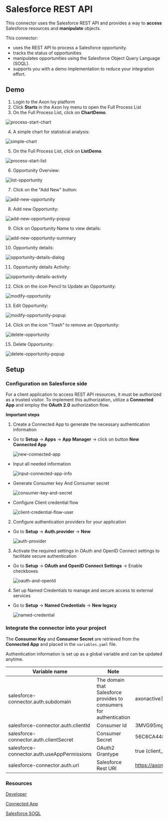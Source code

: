 # Salesforce REST API

This connector uses the Salesforce REST API and provides a way to **access** Salesforce resources and **manipulate** objects. 

This connector:

- uses the REST API to process a Salesforce opportunity.
- tracks the status of opportunities
- manipulates opportunities using the Salesforce Object Query Language (SOQL).
- supports you with a demo implementation to reduce your integration effort.

## Demo

  1. Login to the Axon Ivy platform
  2. Click **Starts** in the Axon Ivy menu to open the Full Process List
  3. On the Full Process List, click on **ChartDemo**.
  
  ![process-start-chart](images/sf-start-chart.png)
  
  4. A simple chart for statistical analysis:
  
  ![simple-chart](images/sf-chart.png)
  
  5. On the Full Process List, click on **ListDemo**.
  
  ![process-start-list](images/sf-start-list.png)
  
  6. Opportunity Overview:
  
  ![list-opportunity](images/sf-list.png)
  
  7. Click on the "Add New" button:
  
  ![add-new-opportunity](images/sf-start-addNew.png)
  
  8. Add new Opportunity:
  
  ![add-new-opportunity-popup](images/sf-addNew.png)
  
  9. Click on Opportunity Name to view details:
  
  ![add-new-opportunity-summary](images/sf-start-detail.png)
  
  10. Opportunity details:
  
  ![opportunity-details-dialog](images/sf-detail.png)
  
  11. Opportunity details Activity:
  
  ![opportunity-details-activity](images/sf-detail-activity.png)
  
  12. Click on the icon Pencil to Update an Opportunity:
  
  ![modify-opportunity](images/sf-start-edit.png)
  
  13. Edit Opportunity:
  
  ![modify-opportunity-popup](images/sf-edit.png)
  
  14. Click on the icon "Trash" to remove an Opportunity:
  
  ![delete-opportunity](images/sf-start-delete.png)
  
  15. Delete Opportunity:
  
  ![delete-opportunity-popup](images/sf-delete.png)


## Setup

### Configuration on Salesforce side
  For a client application to access REST API resources, it must be authorized as a trusted visitor. To implement this authorization, utilize a **Connected App** and employ the **OAuth 2.0** authorization flow.

  **Important steps**

  1. Create a Connected App to generate the necessary authentication information

- Go to **Setup** -> **Apps** -> **App Manager** -> click on button **New Connected App**

  ![new-connected-app](images/sf-app-manager-01.png)

- Input all needed information

  ![input-connected-app-info](images/sf-app-manager-02.png)

- Generate Consumer key And Consumer secret

  ![consumer-key-and-secret](images/sf-app-manager-04.png)

- Configure Client credential flow

  ![client-credential-flow-user](images/sf-app-manager-03.png)


2. Configure authentication providers for your application
 
- Go to **Setup** -> **Auth.provider** -> **New**

  ![auth-provider](images/sf-auth-provider.png)



3. Activate the required settings in OAuth and OpenID Connect settings to facilitate secure authentication
 
- Go to **Setup** -> **OAuth and OpenID Connect Settings** -> Enable checkboxes

  ![oauth-and-openId](images/sf-auth-openId.png)



4. Set up Named Credentials to manage and secure access to external services
 
- Go to **Setup** -> **Named Credentials** -> **New legacy**

  ![named-credential](images/sf-named-credential.png)


### Integrate the connector into your project
  The **Consumer Key** and **Consumer Secret** are retrieved from the **Connected App** and placed in the `variables.yaml` file.

  Authentication information is set up as a global variable and can be updated anytime.

  
  | Variable name                              | Note                                          |Example                                                                               |
  |--------------------------------------------|-----------------------------------------------|--------------------------------------------------------------------------------------|
  |salesforce-connector.auth.subdomain         |The domain that Salesforce provides to consumers for authentication         |axonactive3-dev-ed.develop                                                            |
  |salesforce-connector.auth.clientId          |Consumer Id                                    |3MVG95mg0lk4bathQF4Z_F1GcZZPr8ztvo29c53HhwOXnCKBkP8LkxHnb5KlydXj3Oomw0VHsY |
  |salesforce-connector.auth.clientSecret      |Consumer Secret                                |56C6CA448B49032828FE4C4DF16D1AF4804B8CC734E066B255A5B31A                     |
  |salesforce-connector.auth.useAppPermissions |OAuth2 Grantype                                |true (client_credentials)                                                             |
  |salesforce-connector.auth.url               |Salesforce Rest URI                            |https://axonactive3-dev-ed.develop.my.salesforce.com/services/data/v58.0              |


### Resources
[Developer](https://developer.salesforce.com/docs)

[Connected App](https://help.salesforce.com/s/articleView?id=sf.connected_app_client_credentials_setup.htm&type=5)

[Salesforce SOQL](https://developer.salesforce.com/docs/atlas.en-us.soql_sosl.meta/soql_sosl/sforce_api_calls_soql.htm)


